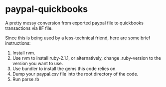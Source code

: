 paypal-quickbooks
=================

A pretty messy conversion from exported paypal file to quickbooks transactions via IIF file.

Since this is being used by a less-technical friend, here are some brief instructions:

1. Install rvm.
2. Use rvm to install ruby-2.1.1, or alternatively, change .ruby-version to the version you want to use.
3. Use bundler to install the gems this code relies on.
4. Dump your paypal.csv file into the root directory of the code.
5. Run parse.rb
